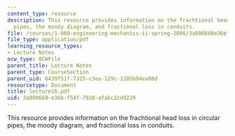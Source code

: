 ```yaml
---
content_type: resource
description: This resource provides information on the frachtional head loss in circular
  pipes, the moody diagram, and fractional loss in conduits.
file: /courses/1-060-engineering-mechanics-ii-spring-2006/3a800660e36bf54f7920afabc2cdd229_lecture16.pdf
file_type: application/pdf
learning_resource_types:
- Lecture Notes
ocw_type: OCWFile
parent_title: Lecture Notes
parent_type: CourseSection
parent_uid: 6439f51f-7325-c3ea-129c-1205b94ea80d
resourcetype: Document
title: lecture16.pdf
uid: 3a800660-e36b-f54f-7920-afabc2cdd229
---
```

This resource provides information on the frachtional head loss in circular pipes, the moody diagram, and fractional loss in conduits.
